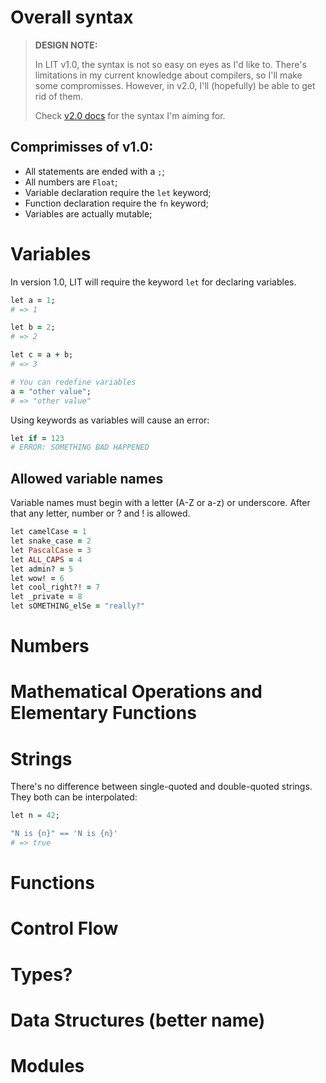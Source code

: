 # Overall syntax

> **DESIGN NOTE:**
>
> In LIT v1.0, the syntax is not so easy on eyes as I'd like to. There's limitations in my current
> knowledge about compilers, so I'll make some compromisses. However, in v2.0, I'll (hopefully) be able to get rid of them.
>
> Check [v2.0 docs](../v2.0/syntax.md) for the syntax I'm aiming for.

## Comprimisses of v1.0:

- All statements are ended with a `;`;
- All numbers are `Float`;
- Variable declaration require the `let` keyword;
- Function declaration require the `fn` keyword;
- Variables are actually mutable;

# Variables

In version 1.0, LIT will require the keyword `let` for declaring variables.

```ruby
let a = 1;
# => 1

let b = 2;
# => 2

let c = a + b;
# => 3

# You can redefine variables
a = "other value";
# => "other value"
```

Using keywords as variables will cause an error:

```ruby
let if = 123
# ERROR: SOMETHING BAD HAPPENED
```

## Allowed variable names

Variable names must begin with a letter (A-Z or a-z) or underscore. After that any letter, number or ? and ! is allowed.

```ruby
let camelCase = 1
let snake_case = 2
let PascalCase = 3
let ALL_CAPS = 4
let admin? = 5
let wow! = 6
let cool_right?! = 7
let _private = 8
let sOMETHING_elSe = "really?"
```

# Numbers

# Mathematical Operations and Elementary Functions

# Strings
There's no difference between single-quoted and double-quoted strings. They both can be interpolated:

```r
let n = 42;

"N is {n}" == 'N is {n}'
# => true
```

# Functions

# Control Flow

# Types?

# Data Structures (better name)

# Modules
